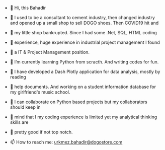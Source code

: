 - 👋 Hi, this Bahadir

- 👀 I used to be a consultant to cement industry, then changed industry and opened up a small shop to sell DOGO shoes. Then COVID19 hit and
- 👀 my little shop bankrupted. Since I had some .Net, SQL, HTML coding
- 👀 experience, huge experience in industrial project management I found 
- 👀 a IT & Project Management position. 
- 🌱 I’m currently learning Python from scracth. And writing codes for fun.
- 🌱 I have developed a Dash Plotly application for data analysis, mostly by reading
- 🌱 help documents. And working on a student information database for my girlfriend's music school.
- 💞️ I can collaborate on Python based projects but my collaborators should keep in
- 💞️ mind that I my coding experience is limited yet my analytical thinking skills are
- 💞️ pretty good if not top notch.

- 📫 How to reach me: urkmez.bahadir@dogostore.com
<!---
bahadirurkmez/bahadirurkmez is a ✨ special ✨ repository because its `README.md` (this file) appears on your GitHub profile.
You can click the Preview link to take a look at your changes.
--->
